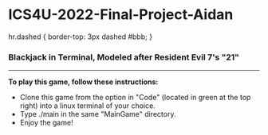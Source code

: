 # ICS4U-2022-Final-Project-Aidan

hr.dashed {
  border-top: 3px dashed #bbb;
}

### Blackjack in Terminal, Modeled after Resident Evil 7's "21"

<hr class="dashed">

<b>To play this game, follow these instructions:</b>
<ul>
<li>Clone this game from the option in "Code" (located in green at the top right) into a linux terminal of your choice.</li>
<li>Type ./main in the same "MainGame" directory.</li>
<li>Enjoy the game!</li>
</ul>
